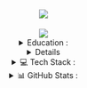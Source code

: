 <h1 align="center">
    <img src="https://readme-typing-svg.herokuapp.com/?font=Righteous&size=35&center=true&vCenter=true&repeat=false&width=500&height=70&duration=4000&lines=Hi+There!+👋;+I'm+TZ+Shuhag;" />
</h1>

<div align="center">
  <a href="https://github.com/tz-shuhag"><img src="https://komarev.com/ghpvc/?username=tz-shuhag&color=brightgreen&style=flat"/><a/>
</div>



<div align="center">


<details>
  <summary> Education :</summary>
______________________________________
    
***Shahjalal University of Science & Technology***

 **`Dept. of Petroleum & Mining Engeenering`**
 
 [ 2024 - Present ]

</details>

<details>
  <summary> 📞 Contact :</summary>
______________________________________

[![Facebook](https://img.shields.io/badge/Facebook-%231877F2.svg?logo=Facebook&logoColor=white)](https://facebook.com/tzshuhag) [![LinkedIn](https://img.shields.io/badge/LinkedIn-%230077B5.svg?logo=linkedin&logoColor=white)](https://linkedin.com/in/tzshuhag) [![X](https://img.shields.io/badge/X-black.svg?logo=X&logoColor=white)](https://x.com/tzshuhag) [![email](https://img.shields.io/badge/Email-D14836?logo=gmail&logoColor=white)](mailto:tzshuhag18@gmail.com)

</details>

<details>
  <summary> 💻 Tech Stack :</summary>
______________________________________
    
![Python](https://img.shields.io/badge/python-3670A0?style=for-the-badge&logo=python&logoColor=ffdd54) ![Notion](https://img.shields.io/badge/Notion-%23000000.svg?style=for-the-badge&logo=notion&logoColor=white) ![Raspberry Pi](https://img.shields.io/badge/-Raspberry_Pi-C51A4A?style=for-the-badge&logo=Raspberry-Pi) ![Portfolio](https://img.shields.io/badge/Portfolio-%23000000.svg?style=for-the-badge&logo=firefox&logoColor=#FF7139) ![Tampermonkey](https://img.shields.io/badge/tampermonkey-%2300485B.svg?style=for-the-badge&logo=tampermonkey&logoColor=white) ![Cloudflare](https://img.shields.io/badge/Cloudflare-F38020?style=for-the-badge&logo=Cloudflare&logoColor=white) ![Gimp](https://img.shields.io/badge/Gimp-657D8B?style=for-the-badge&logo=gimp&logoColor=FFFFFF) ![Pi-Hole](https://img.shields.io/badge/pihole-%2396060C.svg?style=for-the-badge&logo=pi-hole&logoColor=white) ![FFmpeg](https://shields.io/badge/FFmpeg-%23171717.svg?logo=ffmpeg&style=for-the-badge&labelColor=171717&logoColor=5cb85c) ![JavaScript](https://img.shields.io/badge/javascript-%23323330.svg?style=for-the-badge&logo=javascript&logoColor=%23F7DF1E)

</details>

<details>
  <summary> 📊 GitHub Stats :</summary>
______________________________________
    
![](https://github-readme-stats.vercel.app/api/top-langs/?username=tz-shuhag&theme=graywhite&hide_border=false&include_all_commits=false&count_private=false&layout=compact)

</details>


</div>




